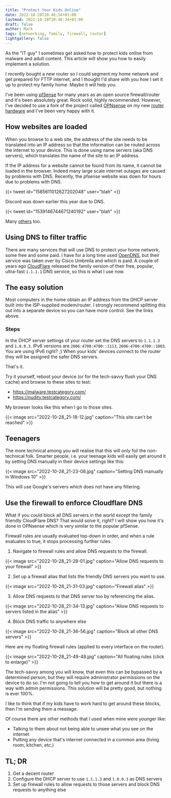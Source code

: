 ```yaml
---
title: "Protect Your Kids Online"
date: 2022-10-28T20:46:34+01:00
lastmod: 2022-10-28T20:46:34+01:00
draft: false
author: Mark
tags: [networking, family, firewall, router]
lightgallery: false
---
```

As the "IT guy" I sometimes get asked how to protect kids online from malware and adult content. This article will show you how to easily implement a solution.

I recently bought a new router so I could segment my home network and get prepared for FTTP internet, and I thought I'd share with you how I set it up to protect my family home. Maybe it will help you.

I've been using [pfSense](https://www.pfsense.org/) for many years as an open source firewall/router and it's been absolutely great. Rock solid, highly recommended. However, I've decided to use a fork of the project called [OPNsense](https://opnsense.org/) on my new [router hardware](https://eu.protectli.com/vault-6-port/) and I've been very happy with it.

## How websites are loaded

When you browse to a web site, the address of the site needs to be translated into an IP address so that the information can be routed across the internet to your device. This is done using name servers (aka DNS servers), which translates the name of the site to an IP address.

If the IP address for a website cannot be found from its name, it cannot be loaded in the browser. Indeed many large scale internet outages are caused by problems with DNS. Recently, the pfsense website was down for hours due to problems with DNS.

{{< tweet id="1585611012627202048" user="blah" >}}

Discord was down earlier this year due to DNS.

{{< tweet id="1539146744671240192" user="blah" >}}

Many [others](https://techcrunch.com/2021/07/22/a-dns-outage-just-took-down-a-good-chunk-of-the-internet/) too.

## Using DNS to filter traffic

There are many services that will use DNS to protect your home network, some free and some paid. I have for a long time used [OpenDNS](https://www.opendns.com/home-internet-security/), but their service was taken over by Cisco Umbrella and which is paid. A couple of years ago [CloudFlare](https://www.cloudflare.com/) released the family version of their free, popular, ultra-fast `1.1.1.1` DNS service, so this is what I use now.

## The easy solution

Most computers in the home obtain an  IP address from the DHCP server built into the ISP-supplied modem/router. I strongly recommend splitting this out into a separate device so you can have more control. See the links above.

### Steps

In the DHCP server settings of your router set the DNS servers to `1.1.1.3` and `1.0.0.3`. IPv6 versions are `2606:4700:4700::1113`, `2606:4700:4700::1003`. You are using IPv6 right? ;) When your kids' devices connect to the router they will be assigned the safer DNS servers.

That's it. 

Try it yourself, reboot your device (or for the tech-savvy flush your DNS cache) and browse to these sites to test:

* https://malware.testcategory.com/ 
* https://nudity.testcategory.com/

My browser looks like this when I go to those sites.

{{< image src="2022-10-28_21-18-12.jpg" caption="This site can't be reached" >}}

## Teenagers

The more technical among you will realise that this will only foil the non-technical folk. Smarter people, i.e. your teenage kids will easily get around it by setting DNS manually in their device settings like this:

{{< image src="2022-10-28_21-23-08.jpg" caption="Setting DNS manually in Windows 10" >}}

This will use Google's servers which does not have any filtering.

## Use the firewall to enforce Cloudflare DNS

What if you could block all DNS servers in the world except the family friendly CloudFlare DNS? That would solve it, right? I will show you how it's done in OPNsense which is very similar to the popular pfSense.

Firewall rules are usually evaluated top-down in order, and when a rule evaluates to true, it stops processing further rules.

1. Navigate to firewall rules and allow DNS requests to the firewall.

{{< image src="2022-10-28_21-28-01.jpg" caption="Allow DNS requests to your firewall" >}}

2. Set up a firewall alias that lists the friendly DNS servers you want to use.

{{< image src="2022-10-28_21-31-03.jpg" caption="Firewall alias" >}}

3. Allow DNS requests to that DNS server too by referencing the alias.

{{< image src="2022-10-28_21-34-13.jpg" caption="Allow DNS requests to servers listed in the alias" >}}

4. Block DNS traffic to anywhere else

{{< image src="2022-10-28_21-36-56.jpg" caption="Block all other DNS servers" >}}

Here are my floating firewall rules (applied to every interface on the router).

{{< image src="2022-10-28_21-49-48.jpg" caption="All floating rules (click to enlarge)" >}}

The tech-savvy among you will know, that even this can be bypassed by a determined person, but they will require administrator permissions on the device to do so. I'm not going to tell you how to get around it but there is a way with admin permissions. This solution will be pretty good, but nothing is ever 100%.

I like to think that if my kids have to work hard to get around these blocks, then I'm sending them a message.

Of course there are other methods that I used when mine were younger like:

* Talking to them about not being able to unsee what you see on the internet
* Putting any device that's internet connected in a common area (living room, kitchen, etc.)

## TL; DR

1. Get a decent router
1. Configure the DHCP server to use `1.1.1.3` and `1.0.0.3` as DNS servers
1. Set up firewall rules to allow requests to those servers and block DNS requests to anything else
